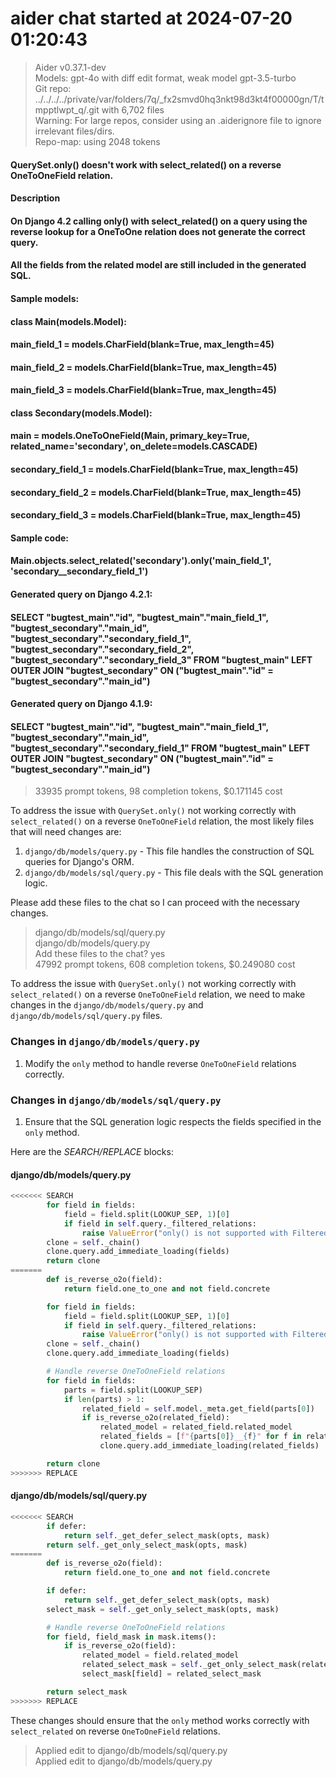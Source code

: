 
# aider chat started at 2024-07-20 01:20:43

> Aider v0.37.1-dev  
> Models: gpt-4o with diff edit format, weak model gpt-3.5-turbo  
> Git repo: ../../../../private/var/folders/7q/_fx2smvd0hq3nkt98d3kt4f00000gn/T/tmpptlwpt_q/.git with 6,702 files  
> Warning: For large repos, consider using an .aiderignore file to ignore irrelevant files/dirs.  
> Repo-map: using 2048 tokens  

#### QuerySet.only() doesn't work with select_related() on a reverse OneToOneField relation.  
#### Description  
#### 	  
#### On Django 4.2 calling only() with select_related() on a query using the reverse lookup for a OneToOne relation does not generate the correct query.  
#### All the fields from the related model are still included in the generated SQL.  
#### Sample models:  
#### class Main(models.Model):  
#### 	main_field_1 = models.CharField(blank=True, max_length=45)  
#### 	main_field_2 = models.CharField(blank=True, max_length=45)  
#### 	main_field_3 = models.CharField(blank=True, max_length=45)  
#### class Secondary(models.Model):  
#### 	main = models.OneToOneField(Main, primary_key=True, related_name='secondary', on_delete=models.CASCADE)  
#### 	secondary_field_1 = models.CharField(blank=True, max_length=45)  
#### 	secondary_field_2 = models.CharField(blank=True, max_length=45)  
#### 	secondary_field_3 = models.CharField(blank=True, max_length=45)  
#### Sample code:  
#### Main.objects.select_related('secondary').only('main_field_1', 'secondary__secondary_field_1')  
#### Generated query on Django 4.2.1:  
#### SELECT "bugtest_main"."id", "bugtest_main"."main_field_1", "bugtest_secondary"."main_id", "bugtest_secondary"."secondary_field_1", "bugtest_secondary"."secondary_field_2", "bugtest_secondary"."secondary_field_3" FROM "bugtest_main" LEFT OUTER JOIN "bugtest_secondary" ON ("bugtest_main"."id" = "bugtest_secondary"."main_id")  
#### Generated query on Django 4.1.9:  
#### SELECT "bugtest_main"."id", "bugtest_main"."main_field_1", "bugtest_secondary"."main_id", "bugtest_secondary"."secondary_field_1" FROM "bugtest_main" LEFT OUTER JOIN "bugtest_secondary" ON ("bugtest_main"."id" = "bugtest_secondary"."main_id")  
> 33935 prompt tokens, 98 completion tokens, $0.171145 cost  

To address the issue with `QuerySet.only()` not working correctly with `select_related()` on a reverse `OneToOneField` relation, the most likely files that will need changes are:

1. `django/db/models/query.py` - This file handles the construction of SQL queries for Django's ORM.
2. `django/db/models/sql/query.py` - This file deals with the SQL generation logic.

Please add these files to the chat so I can proceed with the necessary changes.

> django/db/models/sql/query.py  
> django/db/models/query.py  
> Add these files to the chat? yes  
> 47992 prompt tokens, 608 completion tokens, $0.249080 cost  

To address the issue with `QuerySet.only()` not working correctly with `select_related()` on a reverse `OneToOneField` relation, we need to make changes in the `django/db/models/query.py` and `django/db/models/sql/query.py` files.

### Changes in `django/db/models/query.py`

1. Modify the `only` method to handle reverse `OneToOneField` relations correctly.

### Changes in `django/db/models/sql/query.py`

1. Ensure that the SQL generation logic respects the fields specified in the `only` method.

Here are the *SEARCH/REPLACE* blocks:

#### django/db/models/query.py
```python
<<<<<<< SEARCH
        for field in fields:
            field = field.split(LOOKUP_SEP, 1)[0]
            if field in self.query._filtered_relations:
                raise ValueError("only() is not supported with FilteredRelation.")
        clone = self._chain()
        clone.query.add_immediate_loading(fields)
        return clone
=======
        def is_reverse_o2o(field):
            return field.one_to_one and not field.concrete

        for field in fields:
            field = field.split(LOOKUP_SEP, 1)[0]
            if field in self.query._filtered_relations:
                raise ValueError("only() is not supported with FilteredRelation.")
        clone = self._chain()
        clone.query.add_immediate_loading(fields)

        # Handle reverse OneToOneField relations
        for field in fields:
            parts = field.split(LOOKUP_SEP)
            if len(parts) > 1:
                related_field = self.model._meta.get_field(parts[0])
                if is_reverse_o2o(related_field):
                    related_model = related_field.related_model
                    related_fields = [f"{parts[0]}__{f}" for f in related_model._meta.fields]
                    clone.query.add_immediate_loading(related_fields)

        return clone
>>>>>>> REPLACE
```

#### django/db/models/sql/query.py
```python
<<<<<<< SEARCH
        if defer:
            return self._get_defer_select_mask(opts, mask)
        return self._get_only_select_mask(opts, mask)
=======
        def is_reverse_o2o(field):
            return field.one_to_one and not field.concrete

        if defer:
            return self._get_defer_select_mask(opts, mask)
        select_mask = self._get_only_select_mask(opts, mask)

        # Handle reverse OneToOneField relations
        for field, field_mask in mask.items():
            if is_reverse_o2o(field):
                related_model = field.related_model
                related_select_mask = self._get_only_select_mask(related_model._meta, field_mask)
                select_mask[field] = related_select_mask

        return select_mask
>>>>>>> REPLACE
```

These changes should ensure that the `only` method works correctly with `select_related` on reverse `OneToOneField` relations.

> Applied edit to django/db/models/sql/query.py  
> Applied edit to django/db/models/query.py  
